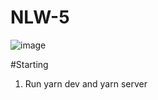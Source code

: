 # NLW-5

![image](https://user-images.githubusercontent.com/47321783/115886208-10f36b00-a427-11eb-8212-7e4f8581ed13.png)

#Starting
1. Run yarn dev and yarn server

